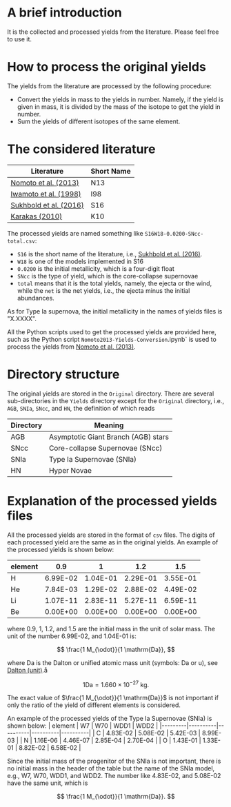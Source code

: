 # A brief introduction

It is the collected and processed yields from the literature.
Please feel free to use it.

# How to process the original yields

The yields from the literature are processed by the following procedure:
- Convert the yields in mass to the yields in number. Namely, if the yield is given in mass, it is divided by the mass of the isotope to get the yield in number.
- Sum the yields of different isotopes of the same element.


# The considered literature

| Literature             | Short Name |
|------------------------|------------|
| [Nomoto et al. (2013)](https://www.annualreviews.org/doi/10.1146/annurev-astro-082812-140956)   | N13        |
| [Iwamoto et al. (1998)](https://iopscience.iop.org/article/10.1086/313278) | I98        |
| [Sukhbold et al. (2016)](https://iopscience.iop.org/article/10.3847/0004-637X/821/1/38) | S16        |
|[Karakas (2010)](https://academic.oup.com/mnras/article-lookup/doi/10.1111/j.1365-2966.2009.16198.x) | K10        |

The processed yields are named something like `S16W18-0.0200-SNcc-total.csv`:
- `S16` is the short name of the literature, i.e., [Sukhbold et al. (2016)](https://iopscience.iop.org/article/10.3847/0004-637X/821/1/38).
- `W18` is one of the models implemented in S16
- `0.0200` is the initial metallicity, which is a four-digit float
- `SNcc` is the type of yield, which is the core-collapse supernovae
- `total` means that it is the total yields, namely, the ejecta or the wind, while the `net` is the net yields, i.e., the ejecta minus the initial abundances.
  
As for Type Ia supernova, the initial metallicity in the names of yields files is "X.XXXX".

All the Python scripts used to get the processed yields are provided here, such as the Python script `Nomoto2013-Yields-Conversion`.ipynb` is used to process the yields from [Nomoto et al. (2013)](https://www.annualreviews.org/doi/10.1146/annurev-astro-082812-140956).

# Directory structure

The original yields are stored in the `Original` directory.
There are several sub-directories in the `Yields` directory except for the `Original` directory, i.e., `AGB`, `SNIa`, `SNcc`, and `HN`, the definition of which reads

| Directory | Meaning                             |
|-----------|-------------------------------------|
| AGB       | Asymptotic Giant Branch (AGB) stars |
| SNcc      | Core-collapse Supernovae (SNcc)     |
| SNIa      | Type Ia Supernovae (SNIa)           |
| HN        | Hyper Novae                         |


# Explanation of the processed yields files

All the processed yields are stored in the format of `csv` files. The digits of each processed yield are the same as in the original yields.
An example of the processed yields is shown below:

| element | 0.9      | 1        | 1.2      | 1.5      |
|---------|----------|----------|----------|----------|
| H       | 6.99E-02 | 1.04E-01 | 2.29E-01 | 3.55E-01 |
| He      | 7.84E-03 | 1.29E-02 | 2.88E-02 | 4.49E-02 |
| Li      | 1.07E-11 | 2.83E-11 | 5.27E-11 | 6.59E-11 |
| Be      | 0.00E+00 | 0.00E+00 | 0.00E+00 | 0.00E+00 |

where 0.9, 1, 1.2, and 1.5 are the initial mass in the unit of solar mass.
The unit of the number 6.99E-02, and 1.04E-01 is:

$$
\frac{1 M_{\odot}}{1 \mathrm{Da}},
$$

where $\mathrm{Da}$ is the Dalton or unified atomic mass unit (symbols: Da or u), see [Dalton (unit)](https://en.wikipedia.org/wiki/Dalton_(unit)).å

$$
1\mathrm{Da} = 1.660\times 10^{-27} ~ \mathrm{kg}.
$$

The exact value of $\frac{1 M_{\odot}}{1 \mathrm{Da}}$ is not important if only the ratio of the yield of different elements is considered.

An example of the processed yields of the Type Ia Supernovae (SNIa) is shown below:
| element | W7       | W70      | WDD1     | WDD2     |
|---------|----------|----------|----------|----------|
| C       | 4.83E-02 | 5.08E-02 | 5.42E-03 | 8.99E-03 |
| N       | 1.16E-06 | 4.46E-07 | 2.85E-04 | 2.70E-04 |
| O       | 1.43E-01 | 1.33E-01 | 8.82E-02 | 6.58E-02 |

Since the initial mass of the progenitor of the SNIa is not important, there is no initial mass in the header of the table but the name of the SNIa model, e.g., W7, W70, WDD1, and WDD2.
The number like 4.83E-02, and 5.08E-02 have the same unit, which is 

$$
\frac{1 M_{\odot}}{1 \mathrm{Da}}.
$$

